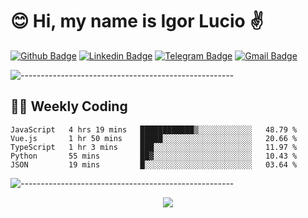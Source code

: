 # :blush: Hi, my name is Igor Lucio :v:

[![Github Badge](https://img.shields.io/badge/-Github-000?style=flat-square&logo=Github&logoColor=white&link=https://github.com/lucasgdb)](https://github.com/iguit0)
[![Linkedin Badge](https://img.shields.io/badge/-LinkedIn-blue?style=flat-square&logo=Linkedin&logoColor=white&link=https://www.linkedin.com/in/igor-lucio-alves/)](https://www.linkedin.com/in/igor-lucio-alves/)
[![Telegram Badge](https://img.shields.io/badge/-Telegram-1ca0f1?style=flat-square&labelColor=1ca0f1&logo=telegram&logoColor=white&link=https://t.me/iguit0)](https://t.me/iguit0)
[![Gmail Badge](https://img.shields.io/badge/-Gmail-c14438?style=flat-square&logo=Gmail&logoColor=white&link=mailto:igorsk89@gmail.com)](mailto:igorsk89@gmail.com)

![-----------------------------------------------------](https://raw.githubusercontent.com/andreasbm/readme/master/assets/lines/colored.png)

## :man_technologist: Weekly Coding
<!--START_SECTION:waka-->
```text
JavaScript   4 hrs 19 mins   ████████████▒░░░░░░░░░░░░   48.79 % 
Vue.js       1 hr 50 mins    █████░░░░░░░░░░░░░░░░░░░░   20.66 % 
TypeScript   1 hr 3 mins     ███░░░░░░░░░░░░░░░░░░░░░░   11.97 % 
Python       55 mins         ██▓░░░░░░░░░░░░░░░░░░░░░░   10.43 % 
JSON         19 mins         █░░░░░░░░░░░░░░░░░░░░░░░░   03.64 % 
```
<!--END_SECTION:waka-->
![-----------------------------------------------------](https://raw.githubusercontent.com/andreasbm/readme/master/assets/lines/colored.png)

<div align="center"><img src="https://github-readme-stats.vercel.app/api?username=iguit0&show_icons=true&count_private=true&theme=radical&hide=issues" /></div>
